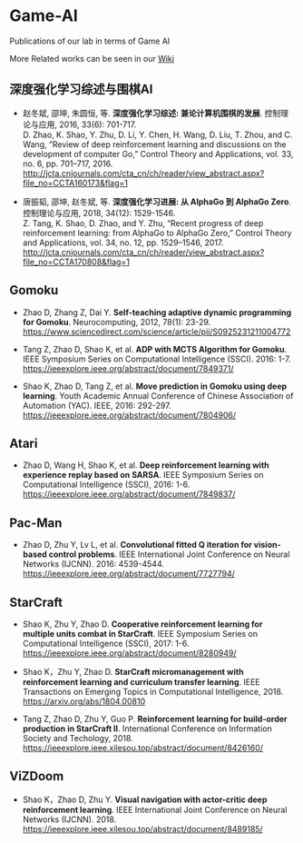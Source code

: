 # Game-AI
Publications of our lab in terms of Game AI   

More Related works can be seen in our [Wiki](https://github.com/DRL-CASIA/Game-AI/wiki)

## 深度强化学习综述与围棋AI  
* 赵冬斌, 邵坤, 朱圆恒, 等. **深度强化学习综述: 兼论计算机围棋的发展**. 控制理论与应用, 2016, 33(6): 701-717.  
D. Zhao, K. Shao, Y. Zhu, D. Li, Y. Chen, H. Wang, D. Liu, T. Zhou, and C. Wang, “Review of deep reinforcement learning and discussions
on the development of computer Go,” Control Theory and Applications, vol. 33, no. 6, pp. 701–717, 2016.  
http://jcta.cnjournals.com/cta_cn/ch/reader/view_abstract.aspx?file_no=CCTA160173&flag=1

* 唐振韬, 邵坤, 赵冬斌, 等. **深度强化学习进展: 从 AlphaGo 到 AlphaGo Zero**. 控制理论与应用, 2018, 34(12): 1529-1546.  
Z. Tang, K. Shao, D. Zhao, and Y. Zhu, “Recent progress of deep reinforcement learning: from AlphaGo to AlphaGo Zero,” Control
Theory and Applications, vol. 34, no. 12, pp. 1529–1546, 2017.
http://jcta.cnjournals.com/cta_cn/ch/reader/view_abstract.aspx?file_no=CCTA170808&flag=1

## Gomoku 

* Zhao D, Zhang Z, Dai Y. **Self-teaching adaptive dynamic programming for Gomoku**. Neurocomputing, 2012, 78(1): 23-29.    
https://www.sciencedirect.com/science/article/pii/S0925231211004772  

* Tang Z, Zhao D, Shao K, et al. **ADP with MCTS Algorithm for Gomoku**. IEEE Symposium Series on Computational Intelligence (SSCI). 2016: 1-7.    
https://ieeexplore.ieee.org/abstract/document/7849371/  

* Shao K, Zhao D, Tang Z, et al. **Move prediction in Gomoku using deep learning**. Youth Academic Annual Conference of Chinese Association of Automation (YAC). IEEE, 2016: 292-297.    
https://ieeexplore.ieee.org/abstract/document/7804906/  

## Atari  
* Zhao D, Wang H, Shao K, et al. **Deep reinforcement learning with experience replay based on SARSA**. IEEE Symposium Series on Computational Intelligence (SSCI), 2016: 1-6.    
https://ieeexplore.ieee.org/abstract/document/7849837/

## Pac-Man  
* Zhao D, Zhu Y, Lv L, et al. **Convolutional fitted Q iteration for vision-based control problems**. IEEE International Joint Conference on Neural Networks (IJCNN). 2016: 4539-4544.  
https://ieeexplore.ieee.org/abstract/document/7727794/

## StarCraft  
* Shao K, Zhu Y, Zhao D. **Cooperative reinforcement learning for multiple units combat in StarCraft**. IEEE Symposium Series on Computational Intelligence (SSCI), 2017: 1-6.  
https://ieeexplore.ieee.org/abstract/document/8280949/  

* Shao K，Zhu Y, Zhao D. **StarCraft micromanagement with reinforcement learning and curriculum transfer learning**. IEEE Transactions on Emerging Topics in Computational Intelligence, 2018.  
https://arxiv.org/abs/1804.00810

* Tang Z, Zhao D, Zhu Y, Guo P. **Reinforcement learning for build-order production in StarCraft II**. International Conference on Information Society and Techology, 2018.  
https://ieeexplore.ieee.xilesou.top/abstract/document/8426160/

## ViZDoom  
* Shao K，Zhao D, Zhu Y. **Visual navigation with actor-critic deep reinforcement learning**. IEEE International Joint Conference on Neural Networks (IJCNN). 2018.  
https://ieeexplore.ieee.xilesou.top/abstract/document/8489185/

